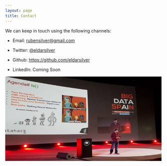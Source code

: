 ```yaml
---
layout: page
title: Contact
---
```



We can keep in touch using the following channels:

* Email: rubensilver@gmail.com

* Twitter: <a href="https://twitter.com/eldarsilver">@eldarsilver</a>

* Github: <a href="https://github.com/eldarsilver">https://github.com/eldarsilver</a>

* LinkedIn: Coming Soon

<img src="../images/ruben.jpg" width="500" height="270">
